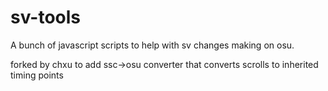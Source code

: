 # sv-tools
A bunch of javascript scripts to help with sv changes making on osu.

forked by chxu to add ssc->osu converter that converts scrolls to inherited timing points
